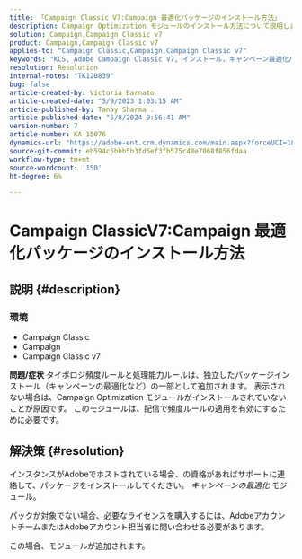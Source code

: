```yaml
---
title: 「Campaign Classic V7:Campaign 最適化パッケージのインストール方法」
description: Campaign Optimization モジュールのインストール方法について説明します。
solution: Campaign,Campaign Classic v7
product: Campaign,Campaign Classic v7
applies-to: "Campaign Classic,Campaign,Campaign Classic v7"
keywords: "KCS, Adobe Campaign Classic V7, インストール，キャンペーン最適化パッケージ，Adobe Campaign, Adobe Campaign Classic"
resolution: Resolution
internal-notes: "TK120839"
bug: false
article-created-by: Victoria Barnato
article-created-date: "5/9/2023 1:03:15 AM"
article-published-by: Tanay Sharma .
article-published-date: "5/8/2024 9:56:41 AM"
version-number: 7
article-number: KA-15076
dynamics-url: "https://adobe-ent.crm.dynamics.com/main.aspx?forceUCI=1&pagetype=entityrecord&etn=knowledgearticle&id=6b57af43-05ee-ed11-8849-6045bd0065b6"
source-git-commit: eb594c6bbb5b3fd6ef3fb575c48e7068f856fdaa
workflow-type: tm+mt
source-wordcount: '150'
ht-degree: 6%

---
```


# Campaign ClassicV7:Campaign 最適化パッケージのインストール方法

## 説明 {#description}


### <b>環境</b>

- Campaign Classic
- Campaign
- Campaign Classic v7


<b>問題/症状</b>
タイポロジ頻度ルールと処理能力ルールは、独立したパッケージインストール（キャンペーンの最適化など）の一部として追加されます。 表示されない場合は、Campaign Optimization モジュールがインストールされていないことが原因です。
このモジュールは、配信で頻度ルールの適用を有効にするために必要です。




## 解決策 {#resolution}


インスタンスがAdobeでホストされている場合、の資格があればサポートに連絡して、パッケージをインストールしてください。 *キャンペーンの最適化* モジュール。

パックが対象でない場合、必要なライセンスを購入するには、AdobeアカウントチームまたはAdobeアカウント担当者に問い合わせる必要があります。

この場合、モジュールが追加されます。
